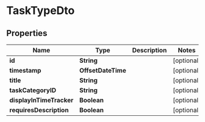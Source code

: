 

# TaskTypeDto


## Properties

| Name | Type | Description | Notes |
|------------ | ------------- | ------------- | -------------|
|**id** | **String** |  |  [optional] |
|**timestamp** | **OffsetDateTime** |  |  [optional] |
|**title** | **String** |  |  [optional] |
|**taskCategoryID** | **String** |  |  [optional] |
|**displayInTimeTracker** | **Boolean** |  |  [optional] |
|**requiresDescription** | **Boolean** |  |  [optional] |



